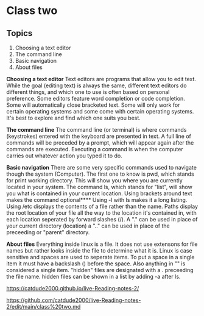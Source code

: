 # Class two

## Topics

1. Choosing a text editor
2. The command line
3. Basic navigation
4. About files


**Choosing a text editor**
Text editors are programs that allow you to edit text.  While the goal (editing text) is always the same, different text editors do different things, and which one to use is often based on personal preference.  Some editors feature word completion or code completion.  Some will automatically close bracketed text.  Some will only work for certain operating systems and some come with certain operating systems.  It's best to explore and find which one suits you best.


**The command line**
The command line (or terminal) is where commands (keystrokes) entered with the keyboard are presented in text.  A full line of commands will be preceded by a prompt, which will appear again after the commands are executed.  Executing a command is when the computer carries out whatever action you typed it to do.


**Basic navigation**
There are some very specific commands used to navigate though the system (Computer).  The first one to know is pwd, which stands for print working directory.  This will show you where you are currently located in your system.  The command ls, which stands for "list", will show you what is contained in your current location.  Using brackets around text makes the command optional****
Using -l with ls makes it a long listing.
Using /etc displays the contents of a file rather than the name.
Paths display the root location of your file all the way to the location it's contained in, with each location seperated by forward slashes (/).  A "." can be used in place of your current directory (location)   a ".." can be used in place of the preceeding or "parent" directory.

**About files**
Everything inside linux is a file.  It does not use extensons for file names but rather looks inside the file to determine what it is.  Linux is case sensitive and spaces are used to seperate items.  To put a space in a single item it must have a backslash (\) before the space.  Also anything in "" is considered a single item.  "hidden" files are designated with a . preceeding the file name.  hidden files can be shown in a list by adding -a after ls.

https://catdude2000.github.io/live-Reading-notes-2/

https://github.com/catdude2000/live-Reading-notes-2/edit/main/class%20two.md
